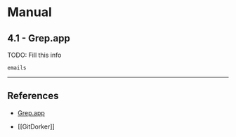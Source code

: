 # Manual

## 4.1 - Grep.app

TODO: Fill this info

```
emails
```

---
## References

- [Grep.app](https://grep.app/)

- [[GitDorker]]